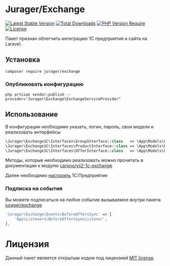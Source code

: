 # Jurager/Exchange
[![Latest Stable Version](https://poser.pugx.org/jurager/exchange/v/stable)](https://packagist.org/packages/jurager/exchange)
[![Total Downloads](https://poser.pugx.org/jurager/exchange/downloads)](https://packagist.org/packages/jurager/exchange)
[![PHP Version Require](http://poser.pugx.org/jurager/exchange/require/php)](https://packagist.org/packages/jurager/exchange)
[![License](https://poser.pugx.org/jurager/exchange/license)](https://packagist.org/packages/jurager/exchange)

Пакет признан облегчить интеграцию 1С предприятия и сайта на Laravel. 

## Установка
```
composer require jurager/exchange
```
 
### Опубликовать конфигурацию
```
php artisan vendor:publish --provider="Jurager\Exchange\ExchangeServiceProvider"
```
 
## Использование
В конфигурации необходимо указать, логин, пароль, свои модели и реализовать интерфейсы
```php
\Jurager\Exchange1C\Interfaces\GroupInterface::class   => \App\Models\Category::class,
\Jurager\Exchange1C\Interfaces\ProductInterface::class => \App\Models\Product::class,
\Jurager\Exchange1C\Interfaces\OfferInterface::class   => \App\Models\Offer::class,
```

Методы, которые необходимо реализовать можно прочитать в документации к модулю [carono/yii2-1c-exchange]((https://github.com/carono/yii2-1c-exchange#%D0%98%D0%BD%D1%82%D0%B5%D1%80%D1%84%D0%B5%D0%B9%D1%81%D1%8B))

Далее необходимо [настроить](https://github.com/carono/yii2-1c-exchange#%D0%9D%D0%B0%D1%81%D1%82%D1%80%D0%BE%D0%B9%D0%BA%D0%B0-1%D0%A1) 1С:Предприятие

### Подписка на события
Вы можете подписаться на любое событие вызываемое внутри пакета [jurager/exchange](https://github.com/jurager/exchange/tree/master/src/Events) 
```php
'Jurager\Exchange\Events\BeforeOffersSync' => [
    'App\Listeners\BeforeOffersSyncListener',
],
```

# Лицензия
Данный пакет является открытым кодом под лицензией [MIT license](LICENSE).
